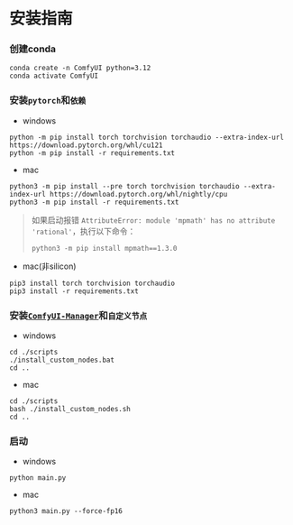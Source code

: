 # 安装指南

### 创建conda

```
conda create -n ComfyUI python=3.12
conda activate ComfyUI
```

### 安装`pytorch`和`依赖`

- windows

```
python -m pip install torch torchvision torchaudio --extra-index-url https://download.pytorch.org/whl/cu121
python -m pip install -r requirements.txt
```

- mac

```
python3 -m pip install --pre torch torchvision torchaudio --extra-index-url https://download.pytorch.org/whl/nightly/cpu
python3 -m pip install -r requirements.txt
```

> 如果启动报错 `AttributeError: module 'mpmath' has no attribute 'rational'`，执行以下命令：
> ```
> python3 -m pip install mpmath==1.3.0
> ```

- mac(非silicon)
```
pip3 install torch torchvision torchaudio
pip3 install -r requirements.txt
```

### 安装[`ComfyUI-Manager`](https://github.com/ltdrdata/ComfyUI-Manager)和`自定义节点`

- windows

```
cd ./scripts
./install_custom_nodes.bat
cd ..
```

- mac

```
cd ./scripts
bash ./install_custom_nodes.sh
cd ..
```

### 启动

- windows 

```
python main.py
```

- mac

```
python3 main.py --force-fp16
```